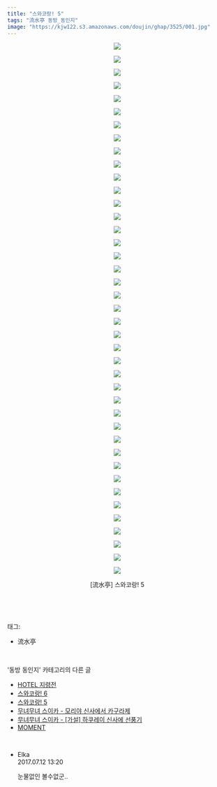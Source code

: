 ```yaml
---
title: "스와코랑! 5"
tags: "流水亭 동방_동인지"
image: "https://kjw122.s3.amazonaws.com/doujin/ghap/3525/001.jpg"
---
```

<div class="article">
<p style="text-align: center; clear: none; float: none;"><img src="{{ site.imgserver5 }}/ghap/3525/001.jpg"/></p>
<p style="text-align: center; clear: none; float: none;"><img src="{{ site.imgserver5 }}/ghap/3525/002.jpg"/></p>
<p style="text-align: center; clear: none; float: none;"><img src="{{ site.imgserver5 }}/ghap/3525/003.jpg"/></p>
<p style="text-align: center; clear: none; float: none;"><img src="{{ site.imgserver5 }}/ghap/3525/004.jpg"/></p>
<p style="text-align: center; clear: none; float: none;"><img src="{{ site.imgserver5 }}/ghap/3525/005.jpg"/></p>
<p style="text-align: center; clear: none; float: none;"><img src="{{ site.imgserver5 }}/ghap/3525/006.jpg"/></p>
<p style="text-align: center; clear: none; float: none;"><img src="{{ site.imgserver5 }}/ghap/3525/007.jpg"/></p>
<p style="text-align: center; clear: none; float: none;"><img src="{{ site.imgserver5 }}/ghap/3525/008.jpg"/></p>
<p style="text-align: center; clear: none; float: none;"><img src="{{ site.imgserver5 }}/ghap/3525/009.jpg"/></p>
<p style="text-align: center; clear: none; float: none;"><img src="{{ site.imgserver5 }}/ghap/3525/010.jpg"/></p>
<p style="text-align: center; clear: none; float: none;"><img src="{{ site.imgserver5 }}/ghap/3525/011.jpg"/></p>
<p style="text-align: center; clear: none; float: none;"><img src="{{ site.imgserver5 }}/ghap/3525/012.jpg"/></p>
<p style="text-align: center; clear: none; float: none;"><img src="{{ site.imgserver5 }}/ghap/3525/013.jpg"/></p>
<p style="text-align: center; clear: none; float: none;"><img src="{{ site.imgserver5 }}/ghap/3525/014.jpg"/></p>
<p style="text-align: center; clear: none; float: none;"><img src="{{ site.imgserver5 }}/ghap/3525/015.jpg"/></p>
<p style="text-align: center; clear: none; float: none;"><img src="{{ site.imgserver5 }}/ghap/3525/016.jpg"/></p>
<p style="text-align: center; clear: none; float: none;"><img src="{{ site.imgserver5 }}/ghap/3525/017.jpg"/></p>
<p style="text-align: center; clear: none; float: none;"><img src="{{ site.imgserver5 }}/ghap/3525/018.jpg"/></p>
<p style="text-align: center; clear: none; float: none;"><img src="{{ site.imgserver5 }}/ghap/3525/019.jpg"/></p>
<p style="text-align: center; clear: none; float: none;"><img src="{{ site.imgserver5 }}/ghap/3525/020.jpg"/></p>
<p style="text-align: center; clear: none; float: none;"><img src="{{ site.imgserver5 }}/ghap/3525/021.jpg"/></p>
<p style="text-align: center; clear: none; float: none;"><img src="{{ site.imgserver5 }}/ghap/3525/022.jpg"/></p>
<p style="text-align: center; clear: none; float: none;"><img src="{{ site.imgserver5 }}/ghap/3525/023.jpg"/></p>
<p style="text-align: center; clear: none; float: none;"><img src="{{ site.imgserver5 }}/ghap/3525/024.jpg"/></p>
<p style="text-align: center; clear: none; float: none;"><img src="{{ site.imgserver5 }}/ghap/3525/025.jpg"/></p>
<p style="text-align: center; clear: none; float: none;"><img src="{{ site.imgserver5 }}/ghap/3525/026.jpg"/></p>
<p style="text-align: center; clear: none; float: none;"><img src="{{ site.imgserver5 }}/ghap/3525/027.jpg"/></p>
<p style="text-align: center; clear: none; float: none;"><img src="{{ site.imgserver5 }}/ghap/3525/028.jpg"/></p>
<p style="text-align: center; clear: none; float: none;"><img src="{{ site.imgserver5 }}/ghap/3525/029.jpg"/></p>
<p style="text-align: center; clear: none; float: none;"><img src="{{ site.imgserver5 }}/ghap/3525/030.jpg"/></p>
<p style="text-align: center; clear: none; float: none;"><img src="{{ site.imgserver5 }}/ghap/3525/031.jpg"/></p>
<p style="text-align: center; clear: none; float: none;"><img src="{{ site.imgserver5 }}/ghap/3525/032.jpg"/></p>
<p style="text-align: center; clear: none; float: none;"><img src="{{ site.imgserver5 }}/ghap/3525/033.jpg"/></p>
<p style="text-align: center; clear: none; float: none;"><img src="{{ site.imgserver5 }}/ghap/3525/034.jpg"/></p>
<p style="text-align: center; clear: none; float: none;"><img src="{{ site.imgserver5 }}/ghap/3525/035.jpg"/></p>
<p style="text-align: center; clear: none; float: none;"><img src="{{ site.imgserver5 }}/ghap/3525/036.jpg"/></p>
<p style="text-align: center; clear: none; float: none;"><img src="{{ site.imgserver5 }}/ghap/3525/037.jpg"/></p>
<p style="text-align: center; clear: none; float: none;"><img src="{{ site.imgserver5 }}/ghap/3525/038.jpg"/></p>
<p style="text-align: center; clear: none; float: none;"><img src="{{ site.imgserver5 }}/ghap/3525/039.jpg"/></p>
<p style="text-align: center; clear: none; float: none;"><img src="{{ site.imgserver5 }}/ghap/3525/040.jpg"/></p>
<p style="text-align: center; clear: none; float: none;"><img src="{{ site.imgserver5 }}/ghap/3525/041.jpg"/></p>
<p style="text-align: center; clear: none; float: none;">[流水亭] 스와코랑! 5</p>
<p><br/></p>
</div><br/>
<div class="tagTrail">
<p>태그: </p>
<ul>
<li>流水亭</li>
</ul>
</div><br/>
<div class="another">
<p>'동방 동인지' 카테고리의 다른 글</p>
<ul>
<li><a href="/ghap_3527">HOTEL 지령전</a></li>
<li><a href="/ghap_3526">스와코랑! 6</a></li>
<li><a href="/ghap_3525">스와코랑! 5</a></li>
<li><a href="/ghap_3524">무녀무녀 스이카 - 모리야 신사에서 카구라제</a></li>
<li><a href="/ghap_3523">무녀무녀 스이카 - [가설] 하쿠레이 신사에 선풍기</a></li>
<li><a href="/ghap_3522">MOMENT</a></li>
</ul>
</div><br/>
<div class="cb_module cb_fluid">
<div class="cb_wrt cb_profile">
<div class="comment">
<ul>
<li class="cb_thumb_off" id="comment15034440">
<div class="cb_comment_area">
<div class="cb_info_area">
<div class="cb_section">
<span class="cb_nick_name">Elka</span>
</div>
<div class="cb_section">
<span class="cb_date">2017.07.12 13:20 </span>
</div>
</div>
<div class="cb_dsc_comment">
<p class="cb_dsc">
											눈물없인 볼수없군..
										</p>
</div>
</div></li>
</ul>
</div>
</div><!-- commentList close -->
</div><br/>
